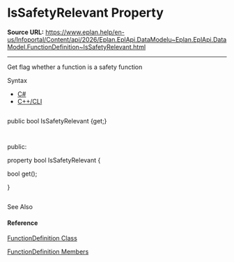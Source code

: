 # IsSafetyRelevant Property

**Source URL:** https://www.eplan.help/en-us/Infoportal/Content/api/2026/Eplan.EplApi.DataModelu~Eplan.EplApi.DataModel.FunctionDefinition~IsSafetyRelevant.html

---

Get flag whether a function is a safety function

Syntax

- [C#](#i-syntax-CS)
- [C++/CLI](#i-syntax-CPP2005)

```
```
public bool IsSafetyRelevant {get;}
```
```

```
```
public:
property bool IsSafetyRelevant {
   bool get();
}
```
```



See Also

#### Reference

[FunctionDefinition Class](Eplan.EplApi.DataModelu~Eplan.EplApi.DataModel.FunctionDefinition.html)
  
[FunctionDefinition Members](Eplan.EplApi.DataModelu~Eplan.EplApi.DataModel.FunctionDefinition_members.html)